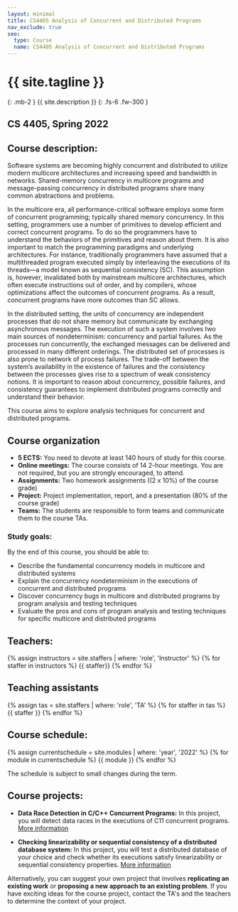 ```yaml
---
layout: minimal
title: CS4405 Analysis of Concurrent and Distributed Programs
nav_exclude: true
seo:
  type: Course
  name: CS4405 Analysis of Concurrent and Distributed Programs
---
```



# {{ site.tagline }}
{: .mb-2 }
{{ site.description }}
{: .fs-6 .fw-300 }

## CS 4405, Spring 2022


## Course description:

Software systems are becoming highly concurrent and distributed to utilize modern multicore architectures and increasing speed and bandwidth in networks. Shared-memory concurrency in multicore programs and message-passing concurrency in distributed programs share many common abstractions and problems.

In the multicore era, all performance-critical software employs some form of concurrent programming; typically shared memory concurrency. In this setting,
programmers use a number of primitives to develop efficient and correct concurrent programs. To do so the programmers have to understand the behaviors of the primitives and reason about them. It is also important to match the programming paradigms and underlying architectures. For instance, traditionally programmers have assumed that a multithreaded program executed simply by interleaving the executions of its threads—a model known as sequential consistency (SC). This assumption is, however, invalidated both by mainstream multicore architectures, which often execute instructions out of order, and by compilers, whose optimizations affect the outcomes of concurrent programs. As a result, concurrent programs have more outcomes than SC allows.

In the distributed setting, the units of concurrency are independent processes that do not share memory but communicate by exchanging asynchronous messages. The execution of such a system involves two main sources of nondeterminism: concurrency and partial failures. As the processes run concurrently, the exchanged messages can be delivered and processed in many different orderings. The distributed set of processes is also prone to network of process failures. The trade-off between the system’s availability in the existence of failures and the consistency between the processes gives rise to a spectrum of weak consistency notions. It is important to reason about concurrency, possible failures, and consistency guarantees to implement distributed programs correctly and understand their behavior.

This course aims to explore analysis techniques for concurrent and distributed programs.

## Course organization

* **5 ECTS:** You need to devote at least 140 hours of study for this course.  
* **Online meetings:** The course consists of 14 2-hour meetings. You are not required, but you are strongly encouraged, to attend.
* **Assignments:** Two homework assignments ((2 x 10%) of the course grade)
* **Project:** Project implementation, report, and a presentation (80% of the course grade)
* **Teams:** The students are responsible to form teams and communicate them to the course TAs.
<!-- * **Teaching Assistants:** Teaching assistants will provide you with feedback on your assignments and projects. Do be active in asking questions, but don’t expect them to provide you with solutions. (TODO: Office hours?) -->

### Study goals:

By the end of this course, you should be able to:

* Describe the fundamental concurrency models in multicore and distributed systems  
* Explain the concurrency nondeterminism in the executions of concurrent and distributed programs  
* Discover concurrency bugs in multicore and distributed programs by program analysis and testing techniques  
* Evaluate the pros and cons of program analysis and testing techniques for specific multicore and distributed programs

## Teachers:

{% assign instructors = site.staffers | where: 'role', 'Instructor' %}
{% for staffer in instructors %}
{{ staffer}}
{% endfor %}

## Teaching assistants

{% assign tas = site.staffers | where: 'role', 'TA' %}
{% for staffer in tas %}
{{ staffer }}
{% endfor %}

## Course schedule:

{% assign currentschedule = site.modules | where: 'year', '2022' %}
{% for module in currentschedule %}
{{ module }}
{% endfor %}

The schedule is subject to small changes during the term.
 
## Course projects:
 
- **Data Race Detection in C/C++ Concurrent Programs:** In this project, you will detect data races in the executions of C11 concurrent programs. [More information](files/2022-shared-memory-project.pdf)

- **Checking linearizability or sequential consistency of a distributed database system:** In this project, you will test a distributed database of your choice and check whether its executions satisfy linearizability or sequential consistency properties. [More information](files/2022-distributed-systems-project.pdf)

Alternatively, you can suggest your own project that involves **replicating an existing work** or **proposing a new approach to an existing problem**. If you have exciting ideas for the course project, contact the TA's and the teachers to determine the context of your project. 